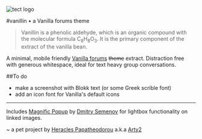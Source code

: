 ![tect logo](https://rawgithub.com/Arty2/vanillin/master/vanillin.svg)

#vanillin • a Vanilla forums theme

>Vanillin is a phenolic aldehyde, which is an organic compound with the molecular formula C<sub>8</sub>H<sub>8</sub>O<sub>3</sub>. It is the primary component of the extract of the vanilla bean.

A minimal, mobile friendly [Vanilla forums](http://vanillaforums.org/) <del>theme</del> extract. Distraction free with generous whitespace, ideal for text heavy group conversations.

##To do
* make a screenshot with Blokk text (or some Greek scrible font)
* add an icon font for Vanilla's default icons

---

Includes [Magnific Popup](https://github.com/dimsemenov/Magnific-Popup) by [Dmitry Semenov](http://dimsemenov.com/) for lightbox functionality on linked images.

~ a pet project by [Heracles Papatheodorou](http://archi.tect.gr) a.k.a [Arty2](http://www.twitter.com/Arty2)